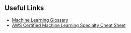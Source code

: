 ## Useful Links

- [Machine Learning Glossary](https://ml-cheatsheet.readthedocs.io/en/latest/classification_algos.html)
- [AWS Certified Machine Learning Specialty Cheat Sheet](https://ashanksm.medium.com/aws-certified-machine-learning-specialty-cheat-sheet-e3d1bd6acf7f)
